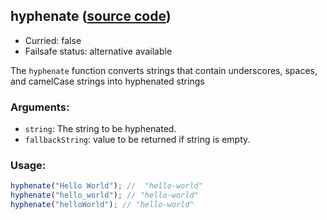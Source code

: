## hyphenate ([source code](https://github.com/bigbinary/neeto-cist/blob/9b5f349ecf0c1c7d258fa92ef2088c29f85274e6/src/strings.js#L38-L50))

- Curried: false
- Failsafe status: alternative available

The `hyphenate` function converts strings that contain underscores, spaces, and
camelCase strings into hyphenated strings

### Arguments:

- `string`: The string to be hyphenated.
- `fallbackString`: value to be returned if string is empty.

### Usage:

```js
hyphenate("Hello World"); //  "hello-world"
hyphenate("hello_world"); // "hello-world"
hyphenate("helloWorld"); // "hello-world"
```
